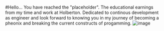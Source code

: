 #Hello... You have reached the "placeholder". The educational earnings from my time and work at Holberton. Dedicated to continous development as engineer and look forward to knowing you in my journey of becoming a pheonix and breaking the current constructs of progamming.
![image](https://github.com/Tribeoftech/Tribeoftech/assets/113186733/7a7859e4-309f-4d6c-9790-e526d6434992)


